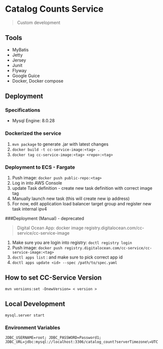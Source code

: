 # Catalog Counts Service
> Custom development

## Tools
- MyBatis
- Jetty
- Jersey
- Junit
- Flyway
- Google Guice
- Docker, Docker compose

## Deployment
### Specifications
- Mysql Engine: 8.0.28


### Dockerized the service
1. `mvn package` to generate .jar with latest changes
2. `docker build -t cc-service-image:<tag> .`
3. `docker tag cc-service-image:<tag> <repo>:<tag>`

### Deployment to ECS - Fargate
1. Push image: `docker push public-repo:<tag>`
2. Log in into AWS Console
3. update Task definition - create new task definition with correct image tag
4. Manually launch new task (this will create new ip address)
5. For now, edit application load balancer target group and register new task internal ipv4

###Deployment (Manual) - deprecated
> Digital Ocean App: docker image
> registry.digitalocean.com/cc-service/cc-service-image
1. Make sure you are login into registry: `doctl registry login`
2. Push image: `docker push registry.digitalocean.com/cc-service/cc-service-image:<tag>`
3. `doctl apps list` : and make sure to pick correct app id
4. `doctl apps update <id> --spec /path/to/spec.yaml`

## How to set CC-Service Version
`mvn versions:set -DnewVersion= < version >`

## Local Development
`mysql.server start`

### Environment Variables
```text
JDBC_USERNAME=root; JDBC_PASSWORD=Password1; JDBC_URL=jdbc:mysql://localhost:3306/catalog_count?serverTimezone\=UTC
```